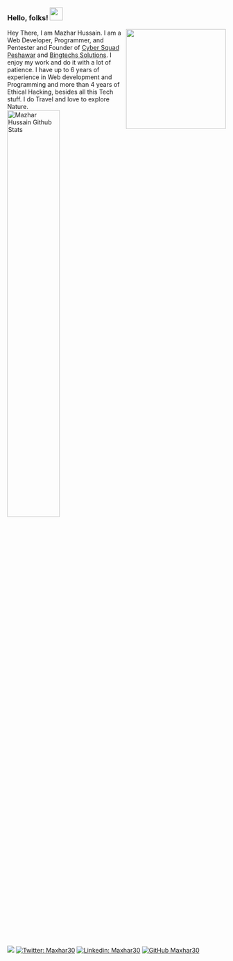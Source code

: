 ### Hello, folks! <img src="https://media.tenor.com/images/822fb670841c6f6582fefbb82e338a50/tenor.gif" width="30px">
<img align='right' src="https://media.giphy.com/media/M9gbBd9nbDrOTu1Mqx/giphy.gif" width="230">
Hey There, I am Mazhar Hussain. I am a Web Developer, Programmer, and Pentester and Founder of <a href="http://cybersquadpeshawar.com/">Cyber Squad Peshawar</a> and <a href="http://bingtechs.com/">Bingtechs Solutions</a>. I enjoy my work and do it with a lot of patience. I have up to 6 years of experience in Web development and Programming and more than 4 years of Ethical Hacking, besides all this Tech stuff. I do Travel and love to explore Nature.
<img width="49%" src="https://github-readme-stats.vercel.app/api?username=maxhar30&show_icons=true&count_private=true&hide_title=false&theme=nightowl" alt="Mazhar Hussain Github Stats" />



![](https://komarev.com/ghpvc/?username=maxhar30&color=blue&label=Profile+Views)
[![Twitter: Maxhar30](https://img.shields.io/twitter/follow/Maxhr30?style=social)](https://twitter.com/Maxhr30)
[![Linkedin: Maxhar30](https://img.shields.io/badge/-Maxhar30-blue?style=flat-square&logo=Linkedin&logoColor=white&link=https://www.linkedin.com/in/maxhar30/)](https://www.linkedin.com/in/maxhar30/)
[![GitHub Maxhar30](https://img.shields.io/github/followers/Maxhar30?label=follow&style=social)](https://github.com/Maxhar30)

